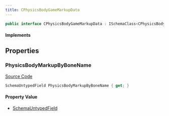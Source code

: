 ```yaml
---
title: CPhysicsBodyGameMarkupData
---
```


```csharp
public interface CPhysicsBodyGameMarkupData : ISchemaClass<CPhysicsBodyGameMarkupData>, ISchemaField, ISchemaClass, INativeHandle
```

#### Implements

## Properties

### PhysicsBodyMarkupByBoneName

[Source Code](https://github.com/swiftly-solution/swiftlys2/blob/main/managed/src/SwiftlyS2.Generated/Schemas/Interfaces/CPhysicsBodyGameMarkupData.cs#L18)

```csharp
SchemaUntypedField PhysicsBodyMarkupByBoneName { get; }
```

#### Property Value

- [SchemaUntypedField](/docs/api/shared/schemas/schemauntypedfield)

